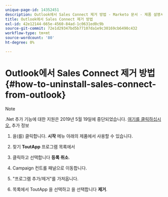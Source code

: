 ```yaml
---
unique-page-id: 14352451
description: Outlook에서 Sales Connect 제거 방법 - Marketo 문서 - 제품 설명서
title: Outlook에서 Sales Connect 제거 방법
exl-id: 42e12144-665e-4560-84ad-1c0631ed0c9b
source-git-commit: 72e1d29347bd5b77107da1e9c30169cb6490c432
workflow-type: tm+mt
source-wordcount: '80'
ht-degree: 0%

---
```


# Outlook에서 Sales Connect 제거 방법 {#how-to-uninstall-sales-connect-from-outlook}

>[!NOTE]
>
>.Net 추가 기능에 대한 지원은 2019년 5월 19일에 중단되었습니다. [여기를 클릭하십시오.](https://nation.marketo.com/docs/DOC-7028-end-of-life-outlook-net-add-in-for-toutappmarketo-sales-connect) 추가 정보

1. 을(를) 클릭합니다. **시작** 메뉴 아래의 제품에서 사용할 수 있습니다.

1. 찾기 **ToutApp** 프로그램 목록에서

1. 클릭하고 선택합니다 **등록 취소**.

1. Campaign 컨트롤 패널으로 이동합니다.

1. &quot;프로그램 추가/제거&quot;를 가져옵니다.

1. 목록에서 ToutApp 을 선택하고 을 선택합니다 **제거**.
